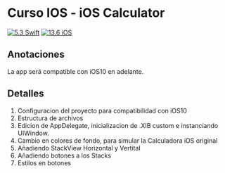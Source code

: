 # Curso IOS - iOS Calculator

[![5.3 Swift](https://img.shields.io/badge/Swift-5.3-green.svg)](https://github.com/Naereen/badges)
[![13.6 iOS](https://img.shields.io/badge/iOS-13x+-blue.svg)](https://github.com/Naereen/badges)

## Anotaciones
La app será compatible con iOS10 en adelante.

## Detalles
1. Configuracion del proyecto para compatibilidad con iOS10
2. Estructura de archivos
3. Edicion de AppDelegate, inicializacion de .XIB custom e instanciando UIWindow.
4. Cambio en colores de fondo, para simular la Calculadora iOS original
5. Añadiendo StackView Horizontal y Vertital
6. Añadiendo botones a los Stacks
7. Estilos en botones
